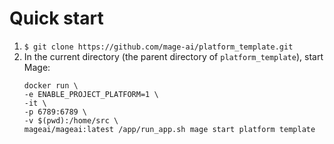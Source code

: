 # Quick start

1. `$ git clone https://github.com/mage-ai/platform_template.git`
1. In the current directory (the parent directory of `platform_template`), start Mage:
    ```
    docker run \
    -e ENABLE_PROJECT_PLATFORM=1 \
    -it \
    -p 6789:6789 \
    -v $(pwd):/home/src \
    mageai/mageai:latest /app/run_app.sh mage start platform template
    ```
